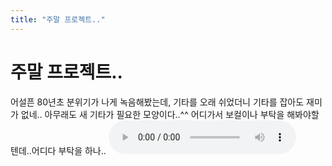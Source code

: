 ```yaml
---
title: "주말 프로젝트.."
---
```

# 주말 프로젝트..

어설픈 80년초 분위기가 나게 녹음해봤는데, 기타를 오래 쉬었더니 기타를 잡아도 재미가 없네..
아무래도 새 기타가 필요한 모양이다..^^
어디가서 보컬이나 부탁을 해봐야할텐데..어디다 부탁을 하나..
![audio](a8ebf95ef555c1ba764373c043b45256.mp3)



